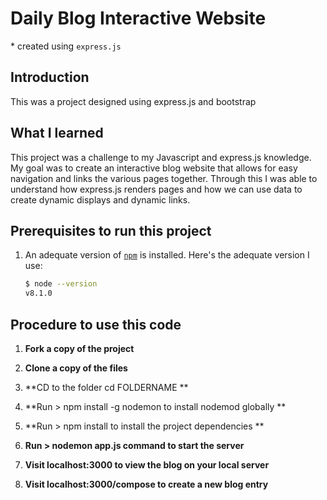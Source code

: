 # Daily Blog Interactive Website

\* created using `express.js`

## Introduction

This was a project designed using express.js and bootstrap

## What I learned

This project was a challenge to my Javascript and express.js knowledge. 
My goal was to create an interactive blog website that allows for easy navigation and links the various pages together.
Through this I was able to understand how express.js renders pages and how we can use data to create dynamic displays and dynamic links.

## Prerequisites to run this project

1. An adequate version of  [`npm`](https://nodejs.org/) is installed. Here's the adequate version I use:

    ```sh
    $ node --version
    v8.1.0
    ```

## Procedure to use this code

1. **Fork a copy of the project**

2. **Clone a copy of the files**

3. **CD to the folder cd FOLDERNAME **

4. **Run > npm install -g nodemon to install nodemod globally ** 
    
5. **Run > npm install to install the project dependencies **

6. **Run > nodemon app.js command to start the server**

7. **Visit localhost:3000 to view the blog on your local server**

8. **Visit localhost:3000/compose to create a new blog entry** 
